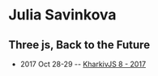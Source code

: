 # Julia Savinkova

## Three js, Back to the Future
- 2017 Oct 28-29 -- [KharkivJS 8 - 2017](https://www.youtube.com/watch?v=E8qZeDHxnt8)    
